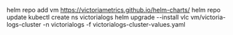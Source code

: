 helm repo add vm https://victoriametrics.github.io/helm-charts/
helm repo update
kubectl create ns victorialogs
helm upgrade --install vlc vm/victoria-logs-cluster -n victorialogs -f victorialogs-cluster-values.yaml
